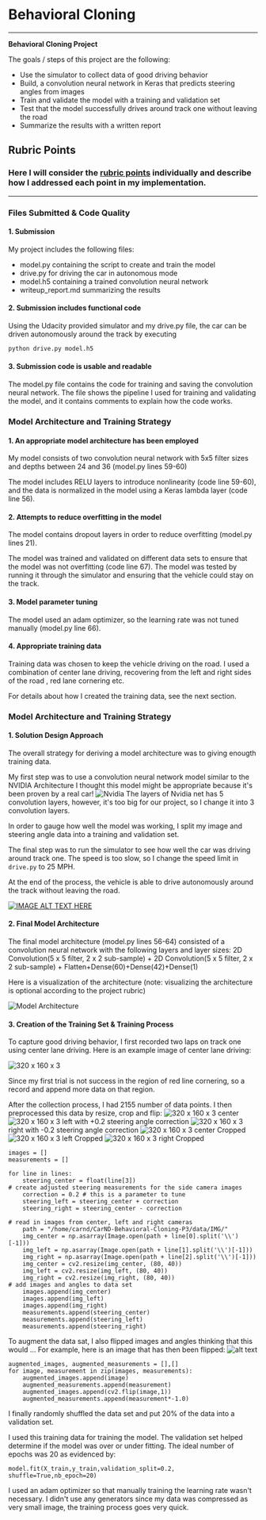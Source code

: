 
# **Behavioral Cloning** 

---

**Behavioral Cloning Project**

The goals / steps of this project are the following:
* Use the simulator to collect data of good driving behavior
* Build, a convolution neural network in Keras that predicts steering angles from images
* Train and validate the model with a training and validation set
* Test that the model successfully drives around track one without leaving the road
* Summarize the results with a written report


[//]: # (Image References)

[image1]: ./examples/placeholder.png "Model Visualization"
[image2]: ./examples/center_2017_12_24_08_29_51_739.jpg "Center Image"
[image3]: ./examples/center_2017_12_24_08_29_51_739_flipped.jpg "Recovery Image"
[image4]: ./examples/center_2017_12_24_08_29_51_173_re.jpg "Center Re"
[image5]: ./examples/left_2017_12_24_08_29_51_173_re.jpg "Left Re"
[image6]: ./examples/right_2017_12_24_08_29_51_173_re.jpg "Right Re"
[image7]: ./examples/center_2017_12_24_08_29_51_173_cropp.jpg "Mid Cropp"
[image8]: ./examples/Model_Architecture.png "Model Architecture"
[image9]: ./examples/nvidia.png "nvidia net"
[image10]: ./examples/left_2017_12_24_08_29_51_173_cropp.jpg "left Cropp"
[image11]: ./examples/right_2017_12_24_08_29_51_173_cropp.jpg "right Cropp"
## Rubric Points
### Here I will consider the [rubric points](https://review.udacity.com/#!/rubrics/432/view) individually and describe how I addressed each point in my implementation.  

---
### Files Submitted & Code Quality

#### 1. Submission

My project includes the following files:
* model.py containing the script to create and train the model
* drive.py for driving the car in autonomous mode
* model.h5 containing a trained convolution neural network 
* writeup_report.md summarizing the results

#### 2. Submission includes functional code
Using the Udacity provided simulator and my drive.py file, the car can be driven autonomously around the track by executing 
```sh
python drive.py model.h5
```

#### 3. Submission code is usable and readable

The model.py file contains the code for training and saving the convolution neural network. The file shows the pipeline I used for training and validating the model, and it contains comments to explain how the code works.

### Model Architecture and Training Strategy

#### 1. An appropriate model architecture has been employed

My model consists of two convolution neural network with 5x5 filter sizes and depths between 24 and 36 (model.py lines 59-60) 

The model includes RELU layers to introduce nonlinearity (code line 59-60), and the data is normalized in the model using a Keras lambda layer (code line 56). 

#### 2. Attempts to reduce overfitting in the model

The model contains dropout layers in order to reduce overfitting (model.py lines 21). 

The model was trained and validated on different data sets to ensure that the model was not overfitting (code line 67). The model was tested by running it through the simulator and ensuring that the vehicle could stay on the track.

#### 3. Model parameter tuning

The model used an adam optimizer, so the learning rate was not tuned manually (model.py line 66).

#### 4. Appropriate training data

Training data was chosen to keep the vehicle driving on the road. I used a combination of center lane driving, recovering from the left and right sides of the road , red lane cornering etc. 

For details about how I created the training data, see the next section. 

### Model Architecture and Training Strategy

#### 1. Solution Design Approach

The overall strategy for deriving a model architecture was to giving enougth training data.

My first step was to use a convolution neural network model similar to the NVIDIA Architecture I thought this model might be appropriate because it's been proven by a real car!
![Nvidia][image9]
The layers of Nvidia net has 5 convolution layers, however, it's too big for our project, so I change it into 3 convolution layers.

In order to gauge how well the model was working, I split my image and steering angle data into a training and validation set. 

The final step was to run the simulator to see how well the car was driving around track one. The speed is too slow, so I change the speed limit in `drive.py` to 25 MPH.

At the end of the process, the vehicle is able to drive autonomously around the track without leaving the road.

[![IMAGE ALT TEXT HERE](https://img.youtube.com/vi/jSaAvgxrW1Q/0.jpg)](https://www.youtube.com/watch?v=jSaAvgxrW1Q)

#### 2. Final Model Architecture

The final model architecture (model.py lines 56-64) consisted of a convolution neural network with the following layers and layer sizes:
2D Convolution(5 x 5 filter, 2 x 2 sub-sample) + 2D Convolution(5 x 5 filter, 2 x 2 sub-sample) + Flatten+Dense(60)+Dense(42)+Dense(1)

Here is a visualization of the architecture (note: visualizing the architecture is optional according to the project rubric)

![Model Architecture][image8]

#### 3. Creation of the Training Set & Training Process

To capture good driving behavior, I first recorded two laps on track one using center lane driving. Here is an example image of center lane driving:

![320 x 160 x 3][image2]

Since my first trial is not success in the region of red line cornering, so a record and append more data on that region. 

After the collection process, I had 2155 number of data points. I then preprocessed this data by resize, crop and flip:
![320 x 160 x 3][image4]
center
![320 x 160 x 3][image5]
left with +0.2 steering angle correction
![320 x 160 x 3][image6]
right with -0.2 steering angle correction
![320 x 160 x 3][image7]
center Cropped
![320 x 160 x 3][image10]
left Cropped
![320 x 160 x 3][image11]
right Cropped
```
images = []
measurements = []

for line in lines:
    steering_center = float(line[3])
# create adjusted steering measurements for the side camera images
    correction = 0.2 # this is a parameter to tune
    steering_left = steering_center + correction
    steering_right = steering_center - correction

# read in images from center, left and right cameras
    path = "/home/carnd/CarND-Behavioral-Cloning-P3/data/IMG/"
    img_center = np.asarray(Image.open(path + line[0].split('\\')[-1]))
    img_left = np.asarray(Image.open(path + line[1].split('\\')[-1]))
    img_right = np.asarray(Image.open(path + line[2].split('\\')[-1]))
    img_center = cv2.resize(img_center, (80, 40))
    img_left = cv2.resize(img_left, (80, 40))
    img_right = cv2.resize(img_right, (80, 40))
# add images and angles to data set
    images.append(img_center)
    images.append(img_left)
    images.append(img_right)
    measurements.append(steering_center)
    measurements.append(steering_left)
    measurements.append(steering_right)
```
To augment the data sat, I also flipped images and angles thinking that this would ... For example, here is an image that has then been flipped:
![alt text][image3]
```
augmented_images, augmented_measurements = [],[]
for image, measurement in zip(images, measurements):
    augmented_images.append(image)
    augmented_measurements.append(measurement)
    augmented_images.append(cv2.flip(image,1))
    augmented_measurements.append(measurement*-1.0)
```

I finally randomly shuffled the data set and put 20% of the data into a validation set. 

I used this training data for training the model. The validation set helped determine if the model was over or under fitting. The ideal number of epochs was 20 as evidenced by:
```
model.fit(X_train,y_train,validation_split=0.2, shuffle=True,nb_epoch=20)

```
I used an adam optimizer so that manually training the learning rate wasn't necessary. I didn't use any generators since my data was compressed as very small image, the training process goes very quick.
